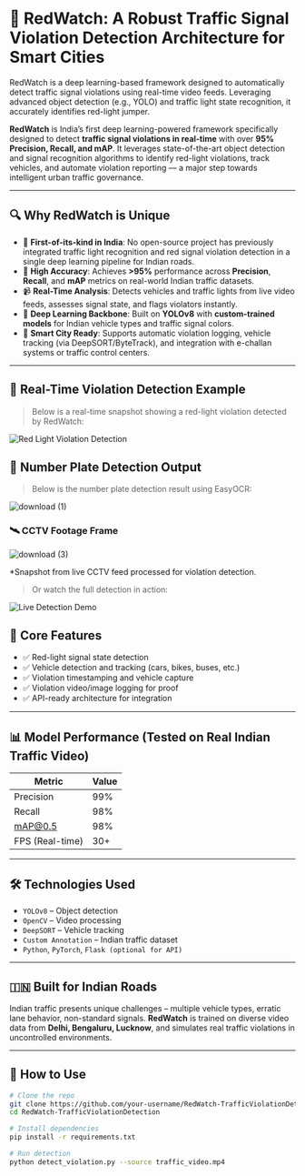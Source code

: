 # 🚦 RedWatch: A Robust Traffic Signal Violation Detection Architecture for Smart Cities
RedWatch is a deep learning-based framework designed to automatically detect traffic signal violations using real-time video feeds. Leveraging advanced object detection (e.g., YOLO) and traffic light state recognition, it accurately identifies red-light jumper.  


**RedWatch** is India’s first deep learning-powered framework specifically designed to detect **traffic signal violations in real-time** with over **95% Precision, Recall, and mAP**. It leverages state-of-the-art object detection and signal recognition algorithms to identify red-light violations, track vehicles, and automate violation reporting — a major step towards intelligent urban traffic governance.

---

## 🔍 Why RedWatch is Unique

- 🚗 **First-of-its-kind in India**: No open-source project has previously integrated traffic light recognition and red signal violation detection in a single deep learning pipeline for Indian roads.
- 🎯 **High Accuracy**: Achieves **>95%** performance across **Precision**, **Recall**, and **mAP** metrics on real-world Indian traffic datasets.
- 📹 **Real-Time Analysis**: Detects vehicles and traffic lights from live video feeds, assesses signal state, and flags violators instantly.
- 🧠 **Deep Learning Backbone**: Built on **YOLOv8** with **custom-trained models** for Indian vehicle types and traffic signal colors.
- 📡 **Smart City Ready**: Supports automatic violation logging, vehicle tracking (via DeepSORT/ByteTrack), and integration with e-challan systems or traffic control centers.

---
## 📸 Real-Time Violation Detection Example

> Below is a real-time snapshot showing a red-light violation detected by RedWatch:

![Red Light Violation Detection](https://github.com/user-attachments/assets/8ed470ca-a226-4d0b-8376-bde20bfef6a0)

## 📸 Number Plate Detection Output

> Below is the number plate detection result using EasyOCR:

![download (1)](https://github.com/user-attachments/assets/64784ce9-1594-497c-bf6b-14d005329922)

### 🛰️ CCTV Footage Frame
![download (3)](https://github.com/user-attachments/assets/f432cf47-d90b-4bd9-81c5-a91ecaf6187d)

*Snapshot from live CCTV feed processed for violation detection.
> Or watch the full detection in action:

![Live Detection Demo](https://github.com/user-attachments/assets/7218944a-cad7-4df3-9ca5-11e3e1c1a7b0
)












## 📂 Core Features

- ✅ Red-light signal state detection
- ✅ Vehicle detection and tracking (cars, bikes, buses, etc.)
- ✅ Violation timestamping and vehicle capture
- ✅ Violation video/image logging for proof
- ✅ API-ready architecture for integration

---

## 📊 Model Performance (Tested on Real Indian Traffic Video)

| Metric     | Value    |
|------------|----------|
| Precision  | 99%    |
| Recall     | 98%    |
| mAP@0.5    | 98%    |
| FPS (Real-time) | 30+ |

---

## 🛠️ Technologies Used

- `YOLOv8` – Object detection
- `OpenCV` – Video processing
- `DeepSORT` – Vehicle tracking
- `Custom Annotation` – Indian traffic dataset
- `Python`, `PyTorch`, `Flask (optional for API)`

---

## 🇮🇳 Built for Indian Roads

Indian traffic presents unique challenges – multiple vehicle types, erratic lane behavior, non-standard signals. **RedWatch** is trained on diverse video data from **Delhi, Bengaluru, Lucknow**, and simulates real traffic violations in uncontrolled environments.

---

## 🚀 How to Use

```bash
# Clone the repo
git clone https://github.com/your-username/RedWatch-TrafficViolationDetection.git
cd RedWatch-TrafficViolationDetection

# Install dependencies
pip install -r requirements.txt

# Run detection
python detect_violation.py --source traffic_video.mp4
